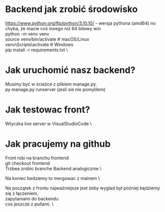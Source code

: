 # Backend jak zrobić środowisko 

https://www.python.org/ftp/python/3.10.10/ - wersja pythona (amd64) no chyba, że macie coś innego niż 64 bitowy win \
python -m venv venv \
source venv/bin/activate  # macOS/Linux  \
venv\Scripts\activate     # Windows \
pip install -r requirements.txt \

# Jak uruchomić nasz backend? 
Musimy być w ścieżce z plikiem manage.py. \
py manage.py runserver (jesli sie nie pomylilem)

# Jak testowac front? 
Wtyczka live server w VisualStudioCode \
 
# Jak pracujemy na github 
Front robi na branchu frontend \
git checkout frontend \
Trzbea zrobic branche
Backend analogicznie \

Na koniec bedziemy to mergowac z mainem \

Na początek z frontu najważniejsze jest żeby wyglad był później będziemy się  z łączeniem, \
zapytaniami do backendu \
 cos jeszcze z pullami. \

